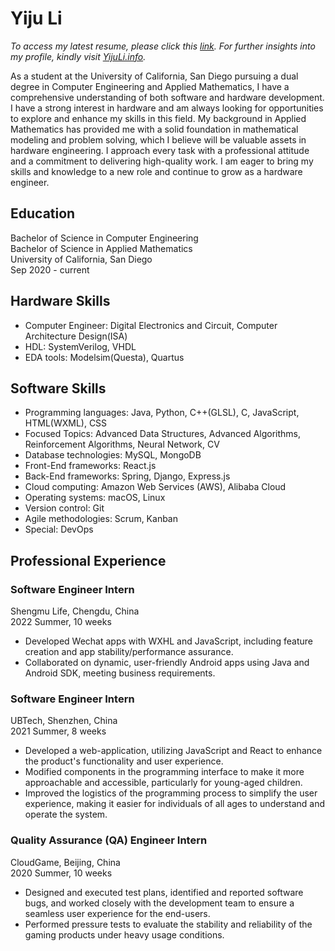 # Yiju Li

*To access my latest resume, please click this [link](resume_hardware.pdf). For further insights into my profile, kindly visit [YijuLi.info](yijuli.info).*

As a student at the University of California, San Diego pursuing a dual degree in Computer Engineering and Applied Mathematics, I have a comprehensive understanding of both software and hardware development. I have a strong interest in hardware and am always looking for opportunities to explore and enhance my skills in this field. My background in Applied Mathematics has provided me with a solid foundation in mathematical modeling and problem solving, which I believe will be valuable assets in hardware engineering. I approach every task with a professional attitude and a commitment to delivering high-quality work. I am eager to bring my skills and knowledge to a new role and continue to grow as a hardware engineer.

## Education
Bachelor of Science in Computer Engineering  
Bachelor of Science in Applied Mathematics  
University of California, San Diego  
Sep 2020 - current

## Hardware Skills
- Computer Engineer: Digital Electronics and Circuit, Computer Architecture Design(ISA)
- HDL: SystemVerilog, VHDL
- EDA tools: Modelsim(Questa), Quartus

## Software Skills
- Programming languages: Java, Python, C++(GLSL), C, JavaScript, HTML(WXML), CSS
- Focused Topics: Advanced Data Structures, Advanced Algorithms, Reinforcement Algorithms, Neural Network, CV
- Database technologies: MySQL, MongoDB
- Front-End frameworks: React.js
- Back-End frameworks: Spring, Django, Express.js
- Cloud computing: Amazon Web Services (AWS), Alibaba Cloud
- Operating systems: macOS, Linux
- Version control: Git
- Agile methodologies: Scrum, Kanban
- Special: DevOps

## Professional Experience

### Software Engineer Intern
Shengmu Life, Chengdu, China  
2022 Summer, 10 weeks
- Developed Wechat apps with WXHL and JavaScript, including feature creation and app stability/performance assurance.
- Collaborated on dynamic, user-friendly Android apps using Java and Android SDK, meeting business requirements.

### Software Engineer Intern
UBTech, Shenzhen, China  
2021 Summer, 8 weeks
- Developed a web-application, utilizing JavaScript and React to enhance the product's functionality and user experience.
- Modified components in the programming interface to make it more approachable and accessible, particularly for young-aged children.
- Improved the logistics of the programming process to simplify the user experience, making it easier for individuals of all ages to understand and operate the system.

### Quality Assurance (QA) Engineer Intern
CloudGame, Beijing, China  
2020 Summer, 10 weeks
- Designed and executed test plans, identified and reported software bugs, and worked closely with the development team to ensure a seamless user experience for the end-users.
- Performed pressure tests to evaluate the stability and reliability of the gaming products under heavy usage conditions.

